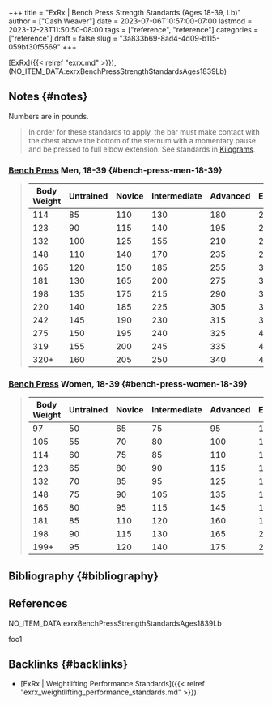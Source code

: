 +++
title = "ExRx | Bench Press Strength Standards (Ages 18-39, Lb)"
author = ["Cash Weaver"]
date = 2023-07-06T10:57:00-07:00
lastmod = 2023-12-23T11:50:50-08:00
tags = ["reference", "reference"]
categories = ["reference"]
draft = false
slug = "3a833b69-8ad4-4d09-b115-059bf30f5569"
+++

[ExRx]({{< relref "exrx.md" >}}), (NO_ITEM_DATA:exrxBenchPressStrengthStandardsAges1839Lb)


## Notes {#notes}

Numbers are in pounds.

> In order for these standards to apply, the bar must make contact with the chest above the bottom of the sternum with a momentary pause and be pressed to full elbow extension. See standards in [Kilograms](https://exrx.net/Testing/WeightLifting/BenchStandardsKg).


### [Bench Press](https://exrx.net/WeightExercises/PectoralSternal/BBBenchPressPowerLift) Men, 18-39 {#bench-press-men-18-39}

> | Body Weight | Untrained | Novice | Intermediate | Advanced | Elite | World Record |
> |-------------|-----------|--------|--------------|----------|-------|--------------|
> | 114         | 85        | 110    | 130          | 180      | 220   | 437          |
> | 123         | 90        | 115    | 140          | 195      | 240   | 455          |
> | 132         | 100       | 125    | 155          | 210      | 260   | 464          |
> | 148         | 110       | 140    | 170          | 235      | 290   | 503          |
> | 165         | 120       | 150    | 185          | 255      | 320   | 539          |
> | 181         | 130       | 165    | 200          | 275      | 345   | 556          |
> | 198         | 135       | 175    | 215          | 290      | 360   | 609          |
> | 220         | 140       | 185    | 225          | 305      | 380   | 616          |
> | 242         | 145       | 190    | 230          | 315      | 395   | 671          |
> | 275         | 150       | 195    | 240          | 325      | 405   | 675          |
> | 319         | 155       | 200    | 245          | 335      | 415   | 704          |
> | 320+        | 160       | 205    | 250          | 340      | 425   | 781          |


### [Bench Press](https://exrx.net/WeightExercises/PectoralSternal/BBBenchPressPowerLift) Women, 18-39 {#bench-press-women-18-39}

> | Body Weight | Untrained | Novice | Intermediate | Advanced | Elite | World Record |
> |-------------|-----------|--------|--------------|----------|-------|--------------|
> | 97          | 50        | 65     | 75           | 95       | 115   | 176          |
> | 105         | 55        | 70     | 80           | 100      | 125   | 198          |
> | 114         | 60        | 75     | 85           | 110      | 135   | 235          |
> | 123         | 65        | 80     | 90           | 115      | 140   | 264          |
> | 132         | 70        | 85     | 95           | 125      | 150   | 268          |
> | 148         | 75        | 90     | 105          | 135      | 165   | 272          |
> | 165         | 80        | 95     | 115          | 145      | 185   | 281          |
> | 181         | 85        | 110    | 120          | 160      | 195   | 292          |
> | 198         | 90        | 115    | 130          | 165      | 205   | 301          |
> | 199+        | 95        | 120    | 140          | 175      | 220   | 319          |


## Bibliography {#bibliography}

## References

<style>.csl-entry{text-indent: -1.5em; margin-left: 1.5em;}</style><div class="csl-bib-body">
  <div class="csl-entry">NO_ITEM_DATA:exrxBenchPressStrengthStandardsAges1839Lb</div>
</div>

foo1


## Backlinks {#backlinks}

-   [ExRx | Weightlifting Performance Standards]({{< relref "exrx_weightlifting_performance_standards.md" >}})
